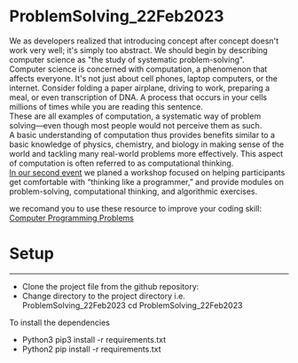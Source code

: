 # ProblemSolving_22Feb2023
We as developers realized that introducing concept after concept doesn't work very well; it's simply too abstract. We should begin by describing computer science as "the study of systematic problem-solving".\
Computer science is concerned with computation, a phenomenon that affects everyone. It's not just about cell phones, laptop computers, or the internet. Consider folding a paper airplane, driving to work, preparing a meal, or even transcription of DNA. A process that occurs in your cells millions of times while you are reading this sentence.\
These are all examples of computation, a systematic way of problem solving—even though most people would not perceive them as such.\
A basic understanding of computation thus provides benefits similar to a basic knowledge of physics, chemistry, and biology in making sense of the world and tackling many real-world problems more effectively. This aspect of computation is often referred to as computational thinking.\
[In our second event](https://stsquared.github.io/events/2023/02/20/second-event.html) we planed a workshop focused on helping participants get comfortable with “thinking like a programmer,” and provide modules on problem-solving, computational thinking, and algorithmic exercises.


we recomand you to use these resource to improve your coding skill:\
[Computer Programming Problems](https://mathschallenge.net/links/programming)

# Setup
---
- Clone the project file from the github repository: 
- Change directory to the project directory  i.e. ProblemSolving_22Feb2023
    cd ProblemSolving_22Feb2023

To install the dependencies 
- Python3
    pip3 install -r requirements.txt 
- Python2
    pip install -r requirements.txt

